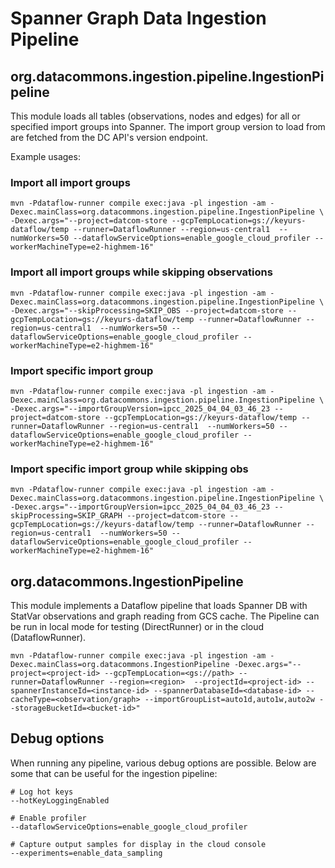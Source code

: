 # Spanner Graph Data Ingestion Pipeline

## org.datacommons.ingestion.pipeline.IngestionPipeline

This module loads all tables (observations, nodes and edges) for all or specified import groups into Spanner.
The import group version to load from are fetched from the DC API's version endpoint.

Example usages:

### Import all import groups

```shell
mvn -Pdataflow-runner compile exec:java -pl ingestion -am -Dexec.mainClass=org.datacommons.ingestion.pipeline.IngestionPipeline \
-Dexec.args="--project=datcom-store --gcpTempLocation=gs://keyurs-dataflow/temp --runner=DataflowRunner --region=us-central1  --numWorkers=50 --dataflowServiceOptions=enable_google_cloud_profiler --workerMachineType=e2-highmem-16"
```

### Import all import groups while skipping observations

```shell
mvn -Pdataflow-runner compile exec:java -pl ingestion -am -Dexec.mainClass=org.datacommons.ingestion.pipeline.IngestionPipeline \
-Dexec.args="--skipProcessing=SKIP_OBS --project=datcom-store --gcpTempLocation=gs://keyurs-dataflow/temp --runner=DataflowRunner --region=us-central1  --numWorkers=50 --dataflowServiceOptions=enable_google_cloud_profiler --workerMachineType=e2-highmem-16"
```

### Import specific import group

```shell
mvn -Pdataflow-runner compile exec:java -pl ingestion -am -Dexec.mainClass=org.datacommons.ingestion.pipeline.IngestionPipeline \
-Dexec.args="--importGroupVersion=ipcc_2025_04_04_03_46_23 --project=datcom-store --gcpTempLocation=gs://keyurs-dataflow/temp --runner=DataflowRunner --region=us-central1  --numWorkers=50 --dataflowServiceOptions=enable_google_cloud_profiler --workerMachineType=e2-highmem-16"
```

### Import specific import group while skipping obs

```shell
mvn -Pdataflow-runner compile exec:java -pl ingestion -am -Dexec.mainClass=org.datacommons.ingestion.pipeline.IngestionPipeline \
-Dexec.args="--importGroupVersion=ipcc_2025_04_04_03_46_23 --skipProcessing=SKIP_GRAPH --project=datcom-store --gcpTempLocation=gs://keyurs-dataflow/temp --runner=DataflowRunner --region=us-central1  --numWorkers=50 --dataflowServiceOptions=enable_google_cloud_profiler --workerMachineType=e2-highmem-16"
```

## org.datacommons.IngestionPipeline

This module implements a Dataflow pipeline that loads Spanner DB with StatVar observations and graph reading from GCS cache. The Pipeline can be run in local mode for testing (DirectRunner) or in the cloud (DataflowRunner).

```shell
mvn -Pdataflow-runner compile exec:java -pl ingestion -am -Dexec.mainClass=org.datacommons.IngestionPipeline -Dexec.args="--project=<project-id> --gcpTempLocation=<gs://path> --runner=DataflowRunner --region=<region>  --projectId=<project-id> --spannerInstanceId=<instance-id> --spannerDatabaseId=<database-id> --cacheType=<observation/graph> --importGroupList=auto1d,auto1w,auto2w --storageBucketId=<bucket-id>"
```

## Debug options

When running any pipeline, various debug options are possible. Below are some that can be useful for the ingestion pipeline:

```shell
# Log hot keys
--hotKeyLoggingEnabled

# Enable profiler
--dataflowServiceOptions=enable_google_cloud_profiler

# Capture output samples for display in the cloud console
--experiments=enable_data_sampling
```
